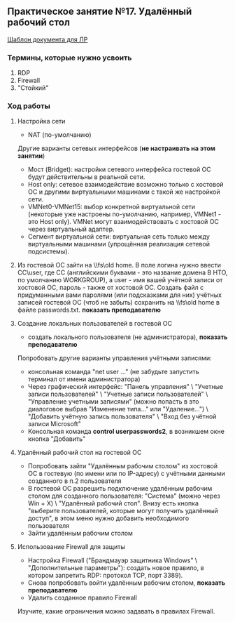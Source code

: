 ## Практическое занятие №17. Удалённый рабочий стол

[Шаблон документа для ЛР](http://gitlabnto/anetto/wiki/wikis/%D1%88%D0%B0%D0%B1%D0%BB%D0%BE%D0%BD-%D0%B4%D0%BE%D0%BA%D1%83%D0%BC%D0%B5%D0%BD%D1%82%D0%BE%D0%B2)

### Термины, которые нужно усвоить
1. RDP
2. Firewall
3. "Стойкий" 

### Ход работы

1. Настройка сети
	- NAT (по-умолчанию)
	
	Другие варианты сетевых интерфейсов (**не настраивать на этом занятии**)
	- Мост (Bridget): настройки сетевого интерфейса гостевой ОС будут действительны в реальной сети.
	- Host only: сетевое взаимодействие возможно только с хостовой ОС и другими виртуальными машинами с такой же настройкой сети.
	- VMNet0-VMNet15: выбор конкретной виртуальной сети (некоторые уже настроены по-умолчанию, например, VMNet1 - это Host only). VMNet могут взаимодействовать с хостовой ОС через виртуальный адаптер.
	- Сегмент виртуальной сети: виртуальная сеть только между виртуальными машинами (упрощённая реализация сетевой подсистемы).

1. Из гостевой ОС зайти на \\\\fs\old home. В поле логина нужно ввести CC\user, где CC (английскими буквами - это название домена В НТО, по умолчанию WORKGROUP), а user - имя вашей учётной записи от хостовой ОС, пароль - также от хостовой ОС. Создать файл с придуманными вами паролями (или подсказками для них) учётных записей гостевой ОС (чтоб не забыть) сохранить на \\\\fs\old home в файле passwords.txt.
	**показать преподавателю**

2. Создание локальных пользователей в гостевой ОС
	- создать локального пользователя (не администратора),	**показать преподавателю**
	
	Попробовать другие варианты управления учётными записями:
	- консольная команда "net user ..." (не забудьте запустить терминал от имени администратора)
	- Через графический интерфейс: "Панель управления" \ "Учетные записи пользователей" \ "Учетные записи пользователей" \ "Управление учетными записями" (можно попасть в это диалоговое выбрав "Изменение типа..." или "Удаление...") \ "Добавить учётную запись пользователя" \ "Вход без учётной записи Microsoft"
	- Консольная команда **control userpasswords2**, в возникшем окне кнопка "Добавить"

3. Удалённый рабочий стол на гостевой ОС
	- Попробовать зайти "Удалённым рабочим столом" из хостовой ОС в гостевую (по имени или по IP-адресу) с учётными данными созданного в п.2 пользователя
	- В гостевой ОС разрешить подключение удалённым рабочим столом для созданного пользователя: "Система" (можно через Win + X) \ "Удалённый рабочий стол". Внизу есть кнопка "выберите пользователей, которые могут получить удалённый доступ", в этом меню нужно добавить необходимого пользователя
	- Зайти удалённым рабочим столом

4. Использование Firewall для защиты
	- Настройка Firewall ("Брандмауэр защитника Windows" \ "Дополнительные параметры"): создать новое правило, в котором запретить RDP: протокол TCP, порт 3389).
	- Снова попробовать войти удалённым рабочим столом, **показать преподавателю**
	- Удалить созданное правило Firewall
	
    Изучите, какие ограничения можно задавать в правилах Firewall.
